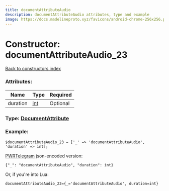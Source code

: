 ```yaml
---
title: documentAttributeAudio
description: documentAttributeAudio attributes, type and example
image: https://docs.madelineproto.xyz/favicons/android-chrome-256x256.png
---
```

# Constructor: documentAttributeAudio\_23  
[Back to constructors index](index.md)



### Attributes:

| Name     |    Type       | Required |
|----------|---------------|----------|
|duration|[int](../types/int.md) | Optional|



### Type: [DocumentAttribute](../types/DocumentAttribute.md)


### Example:

```
$documentAttributeAudio_23 = ['_' => 'documentAttributeAudio', 'duration' => int];
```  

[PWRTelegram](https://pwrtelegram.xyz) json-encoded version:

```
{"_": "documentAttributeAudio", "duration": int}
```


Or, if you're into Lua:  


```
documentAttributeAudio_23={_='documentAttributeAudio', duration=int}

```


